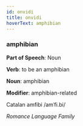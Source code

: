 ```yaml
---
id: onvidi
title: onvidi
hoverText: amphibian
---
```


### amphibian

**Part of Speech**: Noun

**Verb**: to be an amphibian

**Noun**: amphibian

**Modifier**: amphibian-related

Catalan amfibi /amˈfi.bi/

*Romance Language Family*